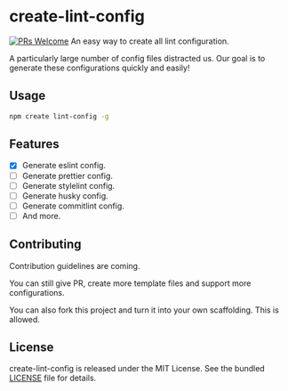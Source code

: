 # create-lint-config
[![PRs Welcome](https://img.shields.io/badge/PRs-welcome-brightgreen.svg)](https://github.com/liruifengv/create-lint-config/pulls)
An easy way to create all lint configuration.

A particularly large number of config files distracted us. Our goal is to generate these configurations quickly and easily!
## Usage

```bash
npm create lint-config -g
```
## Features

- [x] Generate eslint config.
- [ ] Generate prettier config.
- [ ] Generate stylelint config.
- [ ] Generate husky config.
- [ ] Generate commitlint config.
- [ ] And more.

## Contributing
Contribution guidelines are coming.

You can still give PR, create more template files and support more configurations.

You can also fork this project and turn it into your own scaffolding. This is allowed.

## License

create-lint-config is released under the MIT License. See the bundled
[LICENSE](./LICENSE) file for details.
